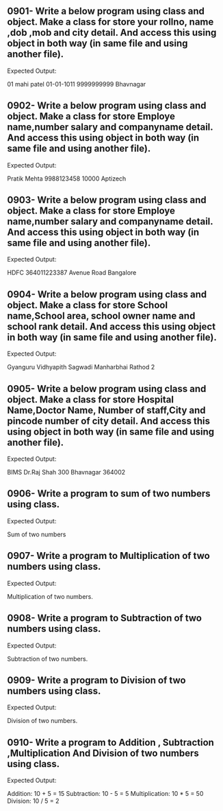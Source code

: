  ## 0901- Write a below program using class and object. Make a class for store your rollno, name ,dob ,mob and city detail. And access this using object in both way (in same file and using another file).

Expected Output:

01
mahi patel
01-01-1011
9999999999
Bhavnagar

## 0902- Write a below program using class and object. Make a class for store Employe name,number salary and companyname detail. And access this using object in both way (in same file and using another file).

Expected Output:

Pratik Mehta
9988123458
10000
Aptizech

## 0903- Write a below program using class and object. Make a class for store Employe name,number salary and companyname detail. And access this using object in both way (in same file and using another file).

Expected Output:

HDFC
364011223387
Avenue Road
Bangalore

## 0904- Write a below program using class and object. Make a class for store School name,School area, school owner name and school rank detail. And access this using object in both way (in same file and using another file).

Expected Output:

Gyanguru Vidhyapith
Sagwadi
Manharbhai Rathod
2

## 0905- Write a below program using class and object. Make a class for store Hospital Name,Doctor Name, Number of staff,City and pincode number of city detail. And access this using object in both way (in same file and using another file).

Expected Output:

BIMS
Dr.Raj Shah
300
Bhavnagar
364002

## 0906- Write a program to sum of two numbers using class.

Expected Output:

Sum of two numbers 

## 0907- Write a program to Multiplication of two numbers using class.

Expected Output:

Multiplication of two numbers.

## 0908- Write a program to Subtraction of two numbers using class.

Expected Output:

Subtraction of two numbers.


## 0909- Write a program to Division of two numbers using class.

Expected Output:

Division of two numbers.

## 0910- Write a program to Addition , Subtraction ,Multiplication And Division of two numbers using class.

Expected Output:

Addition: 10 + 5 = 15
Subtraction: 10 - 5 = 5
Multiplication: 10 * 5 = 50
Division: 10 / 5 = 2